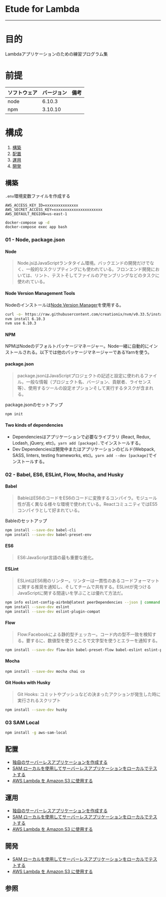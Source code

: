 # Etude for Lambda
  
---
# 目的
  
Lambdaアプリケーションのための練習プログラム集
  
# 前提
  
| ソフトウェア   | バージョン   | 備考        |
|:---------------|:-------------|:------------|
| node           |6.10.3    |             |
| npm            |3.10.10  |             |
  
  
# 構成
  
1. [構築](#構築 )
1. [配置](#配置 )
1. [運用](#運用 )
1. [開発](#開発 )
  
## 構築
`.env`環境変数ファイルを作成する
```text
AWS_ACCESS_KEY_ID=xxxxxxxxxxxxxxx
AWS_SECRET_ACCESS_KEY=xxxxxxxxxxxxxxxxxxxxxx
AWS_DEFAULT_REGION=us-east-1
```

```bash
docker-compose up -d
docker-compose exec app bash
```
  
### 01 - Node, package.json
  
#### Node
  
>   Node.jsはJavaScriptランタタイム環境。バックエンドの開発だけでなく、一般的なスクリプティングにも使われている。フロンエンド開発においては、リント、テストそしてファイルのアセンブリングなどのタスクに使われている。
  
#### Node Version Management Tools
  
Nodeのインストールは[Node Version Manager](https://github.com/creationix/nvm )を使用する。
```bash
curl -o- https://raw.githubusercontent.com/creationix/nvm/v0.33.5/install.sh | bash
nvm install 6.10.3
nvm use 6.10.3
```
  
#### NPM
  
NPMはNodeのデフォルトパッケージマネージャー。Node一緒に自動的にインストールされる。以下では他のパッケージマネージャーであるYarnを使う。
    
#### package.json
  
> package.jsonはJavaScriptプロジェクトの記述と設定に使われるファイル。一般な情報（プロジェクト名、バージョン、貢献者、ライセンス等）、使用するツールの設定オプションそして実行するタスクが含まれる。
  
package.jsonのセットアップ
````bash
npm init
````
  
#### Two kinds of dependencies
  
+ Dependenciesはアプリケーションで必要なライブラリ (React, Redux, Lodash, jQuery, etc)。`yarn add [package].`でインストールする。
+ Dev Dependenciesは開発中またはアプリケーションのビルド(Webpack, SASS, linters, testing frameworks, etc)。`yarn add --dev [package]`でインストールする。
  
    
### 02 - Babel, ES6, ESLint, Flow, Mocha, and Husky
  
#### Babel
  
> BableはES6のコードをES6のコードに変換するコンパイラ。モジュール性が高く異なる様々な環境で使われている。ReactコミュニティではES5コンパイラとして好まれている。
  
Bableのセットアップ
```bash
npm install --save-dev babel-cli
npm install --save-dev babel-preset-env
```
  
#### ES6
  
> ES6:JavaScript言語の最も重要な進化。
  
#### ESLint
  
> ESLintはES6用のリンター。リンターは一貫性のあるコードフォーマットに関する推奨を通知し、そしてチームで共有する。ESLintが見つけるJavaScriptに関する間違いを学ぶことは優れて方法だ。
  
```bash
npm info eslint-config-airbnb@latest peerDependencies --json | command sed 's/[\{\},]//g ; s/: /@/g' | xargs npm install --save-dev eslint-config-airbnb@latest
npm install --save-dev eslint
npm install --save-dev eslint-plugin-compat
```
  
#### Flow
  
> Flow:Facebookによる静的型チェッカー。コード内の型不一致を検知する。要するに、数値型を使うところで文字型を使うとエラーを通知する。
  
```bash
npm install --save-dev flow-bin babel-preset-flow babel-eslint eslint-plugin-flowtype
```
  
#### Mocha
    
```bash
npm install --save-dev mocha chai co
```
  
#### Git Hooks with Husky
  
> Git Hooks: コミットやプッシュなどの決まったアクションが発生した時に実行されるスクリプト
  
```bash
npm install --save-dev husky
```

### 03 SAM Local
```bash
npm install -g aws-sam-local
```

## 配置
+ [独自のサーバーレスアプリケーションを作成する](./docs/case01.md)
+ [SAM ローカルを使用してサーバーレスアプリケーションをローカルでテストする](./docs/case02.md)
+ [AWS Lambda を Amazon S3 に使用する](./docs/case03.md)

## 運用
+ [独自のサーバーレスアプリケーションを作成する](./docs/case01.md)
+ [SAM ローカルを使用してサーバーレスアプリケーションをローカルでテストする](./docs/case02.md)
+ [AWS Lambda を Amazon S3 に使用する](./docs/case03.md)

## 開発
+ [SAM ローカルを使用してサーバーレスアプリケーションをローカルでテストする](./docs/case02.md)
+ [AWS Lambda を Amazon S3 に使用する](./docs/case03.md)

## 参照
